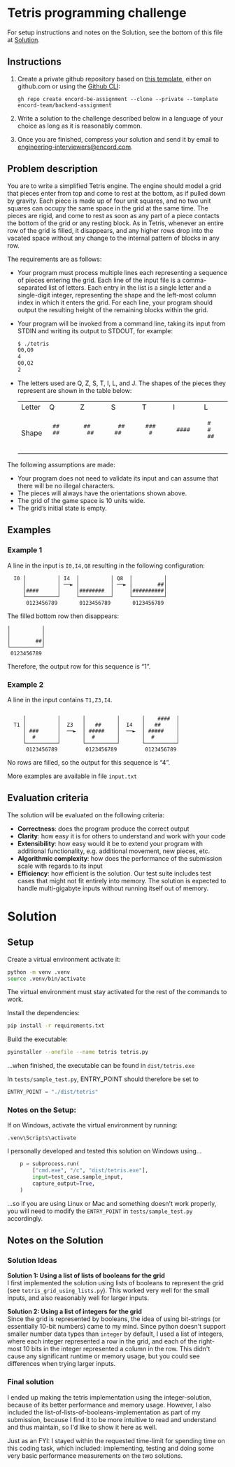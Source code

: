 # Tetris programming challenge
For setup instructions and notes on the Solution, see the bottom of this file at [Solution](#solution).

## Instructions

1. Create a private github repository based on [this template](https://github.com/encord-team/backend-assignment), either on github.com or using the [Github CLI](https://cli.github.com/):

   ```
   gh repo create encord-be-assignment --clone --private --template encord-team/backend-assignment
   ```

1. Write a solution to the challenge described below in a language of your choice as long as it is reasonably common.

1. Once you are finished, compress your solution and send it by email to engineering-interviewers@encord.com.

## Problem description

You are to write a simplified Tetris engine.
The engine should model a grid that pieces enter from top and come to rest at the bottom, as if pulled down by gravity. Each piece is made up of four unit squares, and no two unit squares can occupy the same space in the grid at the same time.
The pieces are rigid, and come to rest as soon as any part of a piece contacts the bottom of the grid or any resting block. As in Tetris, whenever an entire row of the grid is filled, it disappears, and any higher rows drop into the vacated space without any change to the internal pattern of blocks in any row.

The requirements are as follows:
- Your program must process multiple lines each representing a sequence of pieces entering the grid. Each line of the input file is a comma-separated list of letters. Each entry in the list is a single letter and a single-digit integer, representing the shape and the left-most column index in which it enters the grid. For each line, your program should output the resulting height of the remaining blocks within the grid. 
- Your program will be invoked from a command line, taking its input from STDIN and writing its output to STDOUT, for example:

   ```bash
   $ ./tetris
   Q0,Q0
   4
   Q0,Q2
   2
   ```
- The letters used are Q, Z, S, T, I, L, and J. The shapes of the pieces they represent are shown in the table below:

   </td>
   </tr>
   </table>
   <table>
     <tr>
       <td>Letter</td>
       <td>Q</td>
       <td>Z</td>
       <td>S</td>
       <td>T</td>
       <td>I</td>
       <td>L</td>
       <td>J</td>
     </tr>
     <tr>
       <td>Shape</td>
       <td>
         <pre>
   ##
   ##
         </pre>
       </td>
       <td>
         <pre>
   ##
    ##
         </pre>
       </td>
       <td>
         <pre>
    ##
   ##
         </pre>
       </td>
       <td>
         <pre>
   ###
    #
         </pre>
       </td>
       <td>
         <pre>
   ####
         </pre>
       </td>
       <td>
         <pre>
   #
   #
   ##
         </pre>
       </td>
       <td>
         <pre>
    #
    #
   ##
         </pre>
       </td>
     </tr>
   </table>

The following assumptions are made:

- Your program does not need to validate its input and can assume that there will be no illegal characters. 
- The pieces will always have the orientations shown above.
- The grid of the game space is 10 units wide.
- The grid’s initial state is empty.

## Examples

### Example 1

A line in the input is `I0,I4,Q8` resulting in the following configuration:

```
  I0 │          │ I4  │          │ Q8  │          │
     │          │ ──► │          │ ──► │        ##│
     │####      │     │########  │     │##########│
     └──────────┘     └──────────┘     └──────────┘
      0123456789       0123456789       0123456789

```

The filled bottom row then disappears:

```
│          │
│          │
│        ##│
└──────────┘
 0123456789
```

Therefore, the output row for this sequence is “1”.

### Example 2

A line in the input contains `T1,Z3,I4`.

```

     │          │       │          │       │    ####  │
  T1 │          │  Z3   │   ##     │  I4   │   ##     │
     │ ###      │  ──►  │ #####    │  ──►  │ #####    │
     │  #       │       │  #       │       │  #       │
     └──────────┘       └──────────┘       └──────────┘
      0123456789         0123456789         0123456789

```

No rows are filled, so the output for this sequence is “4”.

More examples are available in file `input.txt`

## Evaluation criteria

The solution will be evaluated on the following criteria:

- **Correctness**: does the program produce the correct output
- **Clarity**: how easy it is for others to understand and work with your code
- **Extensibility**: how easy would it be to extend your program with additional functionality, e.g. additional movement, new pieces, etc.
- **Algorithmic complexity**: how does the performance of the submission scale with
  regards to its input
- **Efficiency**: how efficient is the solution. Our test suite includes test cases that might not fit entirely into memory. The solution is expected to handle multi-gigabyte inputs without running itself out of memory.


# Solution
## Setup

Create a virtual environment activate it:
```bash
python -m venv .venv
source .venv/bin/activate
```

The virtual environment must stay activated for the rest of the commands to work.

Install the dependencies:
```bash
pip install -r requirements.txt
```

Build the executable:
```bash
pyinstaller --onefile --name tetris tetris.py
```
...when finished, the executable can be found in `dist/tetris.exe`

In `tests/sample_test.py`, ENTRY_POINT should therefore be set to 
```python
ENTRY_POINT = "./dist/tetris"
```

### Notes on the Setup:

If on Windows, activate the virtual environment by running:
```shell
.venv\Scripts\activate
```

I personally developed and tested this solution on Windows using...
```python
    p = subprocess.run(
        ["cmd.exe", "/c", "dist/tetris.exe"],
        input=test_case.sample_input,
        capture_output=True,
    )
```

...so if you are using Linux or Mac and something doesn't work properly, you will need to modify the `ENTRY_POINT` in `tests/sample_test.py` accordingly.


## Notes on the Solution

### Solution Ideas

**Solution 1: Using a list of lists of booleans for the grid**\
I first implemented the solution using lists of booleans to represent the grid (see `tetris_grid_using_lists.py`).
This worked very well for the small inputs, and also reasonably well for larger inputs.

**Solution 2: Using a list of integers for the grid**\
Since the grid is represented by booleans, the idea of using bit-strings (or essentially 10-bit numbers) came to my mind. Since python doesn't support smaller number data types than `integer` by default, I used a list of integers, where each integer represented a row in the grid, and each of the right-most 10 bits in the integer represented a column in the row.
This didn't cause any significant runtime or memory usage, but you could see differences when trying larger inputs.


### Final solution

I ended up making the tetris implementation using the integer-solution, because of its better performance and memory usage.
However, I also included the list-of-lists-of-booleans-implementation as part of my submission, because I find it to be more intuitive to read and understand and thus maintain, so I'd like to show it here as well.

Just as an FYI: I stayed within the requested time-limit for spending time on this coding task, which included: implementing, testing and doing some very basic performance measurements on the two solutions.
